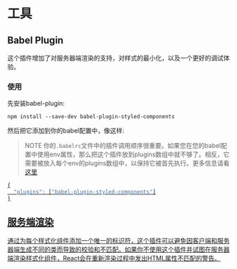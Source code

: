 # 工具
## **Babel Plugin**

这个插件增加了对服务器端渲染的支持，对样式的最小化，以及一个更好的调试体验。

### **使用**

先安装babel-plugin:

`npm install --save-dev babel-plugin-styled-components`

然后把它添加到你的babel配置中，像这样:

>NOTE
>你的`.babelrc`文件中的插件调用顺序很重要。如果您在您的babel配置中使用env属性，那么把这个插件放到plugins数组中就不够了。相反，它需要被放入每个env的plugins数组中，以保持它被首先执行。更多信息请看[<u>这里<u/>](https://github.com/styled-components/babel-plugin-styled-components/issues/78)

```jsx
{
  "plugins": ["babel-plugin-styled-components"]
}
```
## **服务端渲染**

通过为每个样式化组件添加一个唯一的标识符，这个插件可以避免因客户端和服务器端生成不同的类而导致的校验和不匹配。如果你不使用这个插件并试图在服务器端渲染样式化组件，React会在重新渲染过程中发出HTML属性不匹配的警告。




